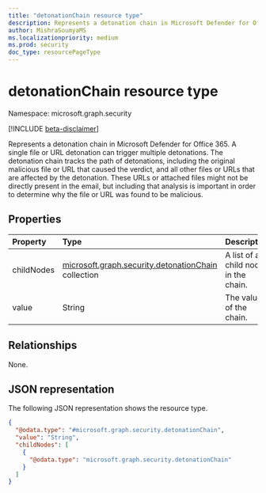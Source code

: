 ```yaml
---
title: "detonationChain resource type"
description: Represents a detonation chain in Microsoft Defender for Office 365. 
author: MishraSoumyaMS
ms.localizationpriority: medium
ms.prod: security
doc_type: resourcePageType
---
```


# detonationChain resource type

Namespace: microsoft.graph.security

[!INCLUDE [beta-disclaimer](../../includes/beta-disclaimer.md)]

Represents a detonation chain in Microsoft Defender for Office 365. A single file or URL detonation can trigger multiple detonations. The detonation chain tracks the path of detonations, including the original malicious file or URL that caused the verdict, and all other files or URLs that are affected by the detonation. These URLs or attached files might not be directly present in the email, but including that analysis is important in order to determine why the file or URL was found to be malicious.

## Properties
|Property|Type|Description|
|:---|:---|:---|
|childNodes|[microsoft.graph.security.detonationChain](../resources/security-detonationchain.md) collection|A list of all child nodes in the chain.|
|value|String|The value of the chain.|

## Relationships
None.

## JSON representation
The following JSON representation shows the resource type.
<!-- {
  "blockType": "resource",
  "@odata.type": "microsoft.graph.security.detonationChain"
}
-->
``` json
{
  "@odata.type": "#microsoft.graph.security.detonationChain",
  "value": "String",
  "childNodes": [
    {
      "@odata.type": "microsoft.graph.security.detonationChain"
    }
  ]
}
```

